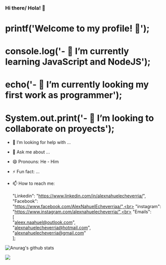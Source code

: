 ### Hi there/ Hola! 👋

# printf('Welcome to my profile! 🤗');
# console.log('- 🌱 I’m currently learning JavaScript and NodeJS');
# echo('- 🔭 I’m currently looking my first work as programmer'); <!-- ![](images/php.gif) -->
# System.out.print('- 👯 I’m looking to collaborate on proyects');






- 🤔 I’m looking for help with ...
- 💬 Ask me about ...

- 😄 Pronouns: He - Him
- ⚡ Fun fact: ...
- 📫 How to reach me: <br><br>
  "Linkedin": 
            "https://www.linkedin.com/in/alexnahuelecheverria/", </br>
  "Facebook": <br>
            "https://www.facebook.com/AlexNahuelEcheverriaa/",<br>
  "instagram": <br>
            "https://www.instagram.com/alexnahuelecheverria/",<br>
  "Emails": <br>
            [<br>
                "aleex.naahuel@outlook.com",<br>
                "alexnahuelecheverria@hotmail.com",<br>
                "alexnahuelecheverria@gmail.com"<br>
            ];<br>

![Anurag's github stats](https://github.com/echeverriaalex/TP-Final-LabIV.git)

<!-- ![](images/programming.gif) -->
![](images/typing.gif)
